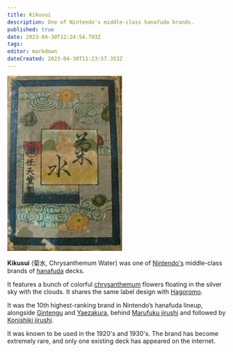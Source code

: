 ```yaml
---
title: Kikusui
description: One of Nintendo's middle-class hanafuda brands.
published: true
date: 2023-04-30T12:24:54.793Z
tags: 
editor: markdown
dateCreated: 2023-04-30T11:23:57.353Z
---
```


![kikusui.png](/suryong_nintendo_labels/kikusui.png)
 
**Kikusui** (菊水, Chrysanthemum Water) was one of [Nintendo's](/en/hanafuda/manufacturers/nintendo) middle-class brands of [hanafuda](/en/hanafuda) decks.

It features a bunch of colorful [chrysanthemum](/en/hanafuda/suits/chrysanthemum) flowers floating in the silver sky with the clouds. It shares the same label design with [Hagoromo](/en/hanafuda/manufacturers/nintendo/hagoromo).

It was the 10th highest-ranking brand in Nintendo’s hanafuda lineup, alongside [Gintengu](/en/hanafuda/manufacturers/nintendo/gintengu) and [Yaezakura](/en/hanafuda/manufacturers/nintendo/yaezakura), behind [Marufuku jirushi](/en/hanafuda/manufacturers/nintendo/marufuku_jirushi) and followed by [Konishiki jirushi](/en/hanafuda/manufacturers/nintendo/konishiki).

It was known to be used in the 1920's and 1930's. The brand has become extremely rare, and only one existing deck has appeared on the internet.
